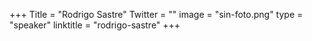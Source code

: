 +++
Title = "Rodrigo Sastre"
Twitter = ""
image = "sin-foto.png"
type = "speaker"
linktitle = "rodrigo-sastre"
+++
